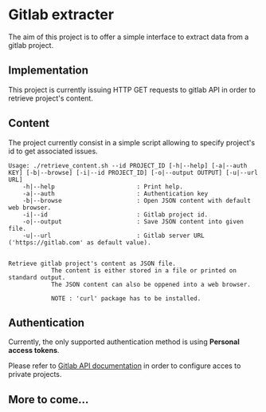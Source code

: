 # Gitlab extracter

The aim of this project is to offer a simple interface to extract data from a gitlab project.

## Implementation

This project is currently issuing HTTP GET requests to gitlab API in order to retrieve project's content.

## Content

The project currently consist in a simple script allowing to specify project's id to get associated issues.


    Usage: ./retrieve_content.sh --id PROJECT_ID [-h|--help] [-a|--auth KEY] [-b|--browse] [-i|--id PROJECT_ID] [-o|--output OUTPUT] [-u|--url URL] 
 		-h|--help                       : Print help.
 		-a|--auth                       : Authentication key 
 		-b|--browse                     : Open JSON content with default web browser. 
 		-i|--id                         : Gitlab project id. 
 		-o|--output                     : Save JSON content into given file. 
 		-u|--url                        : Gitlab server URL ('https://gitlab.com' as default value).


    Retrieve gitlab project's content as JSON file. 
              	The content is either stored in a file or printed on standard output. 
              	The JSON content can also be oppened into a web browser.
             	
              	NOTE : 'curl' package has to be installed.

## Authentication

Currently, the only supported authentication method is using **Personal access tokens**.

Please refer to [Gitlab API documentation](https://docs.gitlab.com/ee/api/#personal-access-tokens) in order to configure acces to private projects.

## More to come...
